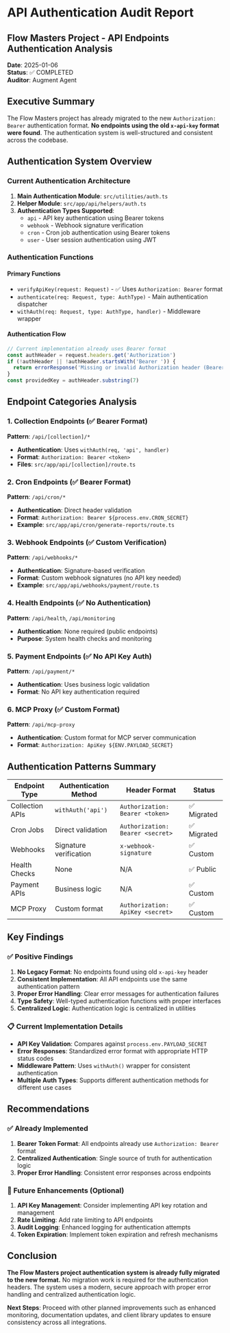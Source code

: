 # API Authentication Audit Report
## Flow Masters Project - API Endpoints Authentication Analysis

**Date**: 2025-01-06  
**Status**: ✅ COMPLETED  
**Auditor**: Augment Agent  

## Executive Summary

The Flow Masters project has already migrated to the new `Authorization: Bearer` authentication format. **No endpoints using the old `x-api-key` format were found**. The authentication system is well-structured and consistent across the codebase.

## Authentication System Overview

### Current Authentication Architecture

1. **Main Authentication Module**: `src/utilities/auth.ts`
2. **Helper Module**: `src/app/api/helpers/auth.ts`
3. **Authentication Types Supported**:
   - `api` - API key authentication using Bearer tokens
   - `webhook` - Webhook signature verification
   - `cron` - Cron job authentication using Bearer tokens
   - `user` - User session authentication using JWT

### Authentication Functions

#### Primary Functions
- `verifyApiKey(request: Request)` - ✅ Uses `Authorization: Bearer` format
- `authenticate(req: Request, type: AuthType)` - Main authentication dispatcher
- `withAuth(req: Request, type: AuthType, handler)` - Middleware wrapper

#### Authentication Flow
```typescript
// Current implementation already uses Bearer format
const authHeader = request.headers.get('Authorization')
if (!authHeader || !authHeader.startsWith('Bearer ')) {
  return errorResponse('Missing or invalid Authorization header (Bearer token expected)', 401)
}
const providedKey = authHeader.substring(7)
```

## Endpoint Categories Analysis

### 1. Collection Endpoints (✅ Bearer Format)
**Pattern**: `/api/[collection]/*`
- **Authentication**: Uses `withAuth(req, 'api', handler)`
- **Format**: `Authorization: Bearer <token>`
- **Files**: `src/app/api/[collection]/route.ts`

### 2. Cron Endpoints (✅ Bearer Format)
**Pattern**: `/api/cron/*`
- **Authentication**: Direct header validation
- **Format**: `Authorization: Bearer ${process.env.CRON_SECRET}`
- **Example**: `src/app/api/cron/generate-reports/route.ts`

### 3. Webhook Endpoints (✅ Custom Verification)
**Pattern**: `/api/webhooks/*`
- **Authentication**: Signature-based verification
- **Format**: Custom webhook signatures (no API key needed)
- **Example**: `src/app/api/webhooks/payment/route.ts`

### 4. Health Endpoints (✅ No Authentication)
**Pattern**: `/api/health`, `/api/monitoring`
- **Authentication**: None required (public endpoints)
- **Purpose**: System health checks and monitoring

### 5. Payment Endpoints (✅ No API Key Auth)
**Pattern**: `/api/payment/*`
- **Authentication**: Uses business logic validation
- **Format**: No API key authentication required

### 6. MCP Proxy (✅ Custom Format)
**Pattern**: `/api/mcp-proxy`
- **Authentication**: Custom format for MCP server communication
- **Format**: `Authorization: ApiKey ${ENV.PAYLOAD_SECRET}`

## Authentication Patterns Summary

| Endpoint Type | Authentication Method | Header Format | Status |
|---------------|----------------------|---------------|---------|
| Collection APIs | `withAuth('api')` | `Authorization: Bearer <token>` | ✅ Migrated |
| Cron Jobs | Direct validation | `Authorization: Bearer <secret>` | ✅ Migrated |
| Webhooks | Signature verification | `x-webhook-signature` | ✅ Custom |
| Health Checks | None | N/A | ✅ Public |
| Payment APIs | Business logic | N/A | ✅ Custom |
| MCP Proxy | Custom format | `Authorization: ApiKey <secret>` | ✅ Custom |

## Key Findings

### ✅ Positive Findings
1. **No Legacy Format**: No endpoints found using old `x-api-key` header
2. **Consistent Implementation**: All API endpoints use the same authentication pattern
3. **Proper Error Handling**: Clear error messages for authentication failures
4. **Type Safety**: Well-typed authentication functions with proper interfaces
5. **Centralized Logic**: Authentication logic is centralized in utilities

### 📋 Current Implementation Details
- **API Key Validation**: Compares against `process.env.PAYLOAD_SECRET`
- **Error Responses**: Standardized error format with appropriate HTTP status codes
- **Middleware Pattern**: Uses `withAuth()` wrapper for consistent authentication
- **Multiple Auth Types**: Supports different authentication methods for different use cases

## Recommendations

### ✅ Already Implemented
1. **Bearer Token Format**: All endpoints already use `Authorization: Bearer` format
2. **Centralized Authentication**: Single source of truth for authentication logic
3. **Proper Error Handling**: Consistent error responses across endpoints

### 🔄 Future Enhancements (Optional)
1. **API Key Management**: Consider implementing API key rotation and management
2. **Rate Limiting**: Add rate limiting to API endpoints
3. **Audit Logging**: Enhanced logging for authentication attempts
4. **Token Expiration**: Implement token expiration and refresh mechanisms

## Conclusion

**The Flow Masters project authentication system is already fully migrated to the new format.** No migration work is required for the authentication headers. The system uses a modern, secure approach with proper error handling and centralized authentication logic.

**Next Steps**: Proceed with other planned improvements such as enhanced monitoring, documentation updates, and client library updates to ensure consistency across all integrations.

